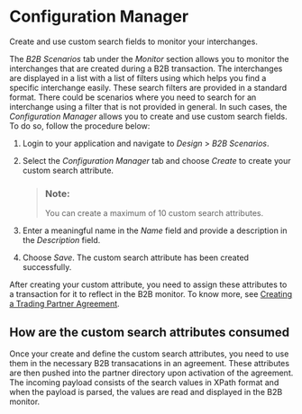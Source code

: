 <!-- loio7daf06ceece84dc09d3ca63fc62d0a61 -->

# Configuration Manager

Create and use custom search fields to monitor your interchanges.

The *B2B Scenarios* tab under the *Monitor* section allows you to monitor the interchanges that are created during a B2B transaction. The interchanges are displayed in a list with a list of filters using which helps you find a specific interchange easily. These search filters are provided in a standard format. There could be scenarios where you need to search for an interchange using a filter that is not provided in general. In such cases, the *Configuration Manager* allows you to create and use custom search fields. To do so, follow the procedure below:

1.  Login to your application and navigate to *Design* \> *B2B Scenarios*.

2.  Select the *Configuration Manager* tab and choose *Create* to create your custom search attribute.

    > ### Note:  
    > You can create a maximum of 10 custom search attributes.

3.  Enter a meaningful name in the *Name* field and provide a description in the *Description* field.
4.  Choose *Save*. The custom search attribute has been created successfully.

After creating your custom attribute, you need to assign these attributes to a transaction for it to reflect in the B2B monitor. To know more, see [Creating a Trading Partner Agreement](creating-a-trading-partner-agreement-9bd43c9.md).



<a name="loio7daf06ceece84dc09d3ca63fc62d0a61__section_y5v_1rb_bzb"/>

## How are the custom search attributes consumed

Once your create and define the custom search attributes, you need to use them in the necessary B2B transacations in an agreement. These attributes are then pushed into the partner directory upon activation of the agreement. The incoming payload consists of the search values in XPath format and when the payload is parsed, the values are read and displayed in the B2B monitor.

